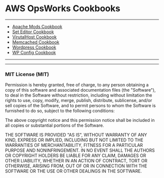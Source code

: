 # AWS OpsWorks Cookbooks

----

* [Apache Mods Cookbook](https://github.com/tribalNerd/aws-opsworks-cookbooks/tree/master/apache)
* [Set Editor Cookbook](https://github.com/tribalNerd/aws-opsworks-cookbooks/tree/master/editor)
* [VirutalHost Cookbook](https://github.com/tribalNerd/aws-opsworks-cookbooks/tree/master/virutalhost)
* [Memcached Cookbook](https://github.com/tribalNerd/aws-opsworks-cookbooks/tree/master/yum-memcached)
* [Wordpress Cookbook](https://github.com/tribalNerd/aws-opsworks-cookbooks/tree/master/wordpress)
* [WP Config Cookbook](https://github.com/tribalNerd/aws-opsworks-cookbooks/tree/master/wp_config)

----
----

### MIT License (MIT)

Permission is hereby granted, free of charge, to any person obtaining a copy
of this software and associated documentation files (the "Software"), to deal
in the Software without restriction, including without limitation the rights
to use, copy, modify, merge, publish, distribute, sublicense, and/or sell
copies of the Software, and to permit persons to whom the Software is
furnished to do so, subject to the following conditions:

The above copyright notice and this permission notice shall be included in all
copies or substantial portions of the Software.

THE SOFTWARE IS PROVIDED "AS IS", WITHOUT WARRANTY OF ANY KIND, EXPRESS OR
IMPLIED, INCLUDING BUT NOT LIMITED TO THE WARRANTIES OF MERCHANTABILITY,
FITNESS FOR A PARTICULAR PURPOSE AND NONINFRINGEMENT. IN NO EVENT SHALL THE
AUTHORS OR COPYRIGHT HOLDERS BE LIABLE FOR ANY CLAIM, DAMAGES OR OTHER
LIABILITY, WHETHER IN AN ACTION OF CONTRACT, TORT OR OTHERWISE, ARISING FROM,
OUT OF OR IN CONNECTION WITH THE SOFTWARE OR THE USE OR OTHER DEALINGS IN THE
SOFTWARE.